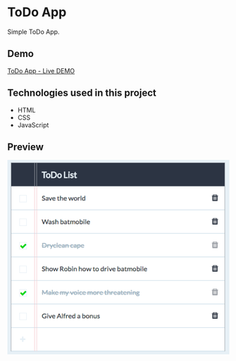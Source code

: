 # ToDo App

Simple ToDo App.

## Demo

[ToDo App - Live DEMO](https://karoczerwinska.github.io/ToDo_App/)

## Technologies used in this project

- HTML
- CSS
- JavaScript

## Preview

![alt txt](images/preview.png)